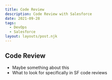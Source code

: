 ```yaml
---
title: Code Review
description: Code Review with Salesforce
date: 2021-09-28
tags:
  - DevOps
  - Salesforce
layout: layouts/post.njk
---
```

## Code Review
- Maybe something about this
- What to look for specifically in SF code reviews
